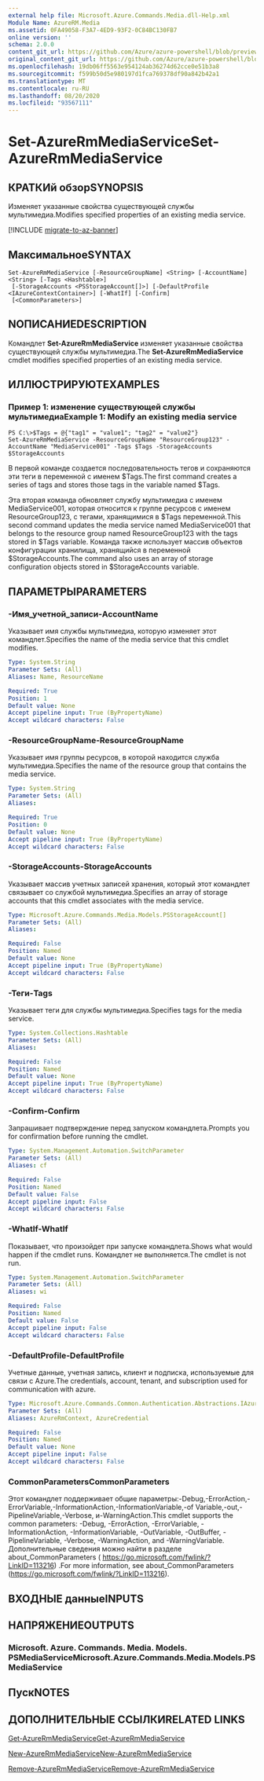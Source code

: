 ```yaml
---
external help file: Microsoft.Azure.Commands.Media.dll-Help.xml
Module Name: AzureRM.Media
ms.assetid: 0FA49058-F3A7-4ED9-93F2-0C84BC130FB7
online version: ''
schema: 2.0.0
content_git_url: https://github.com/Azure/azure-powershell/blob/preview/src/ResourceManager/Media/Commands.Media/help/Set-AzureRmMediaService.md
original_content_git_url: https://github.com/Azure/azure-powershell/blob/preview/src/ResourceManager/Media/Commands.Media/help/Set-AzureRmMediaService.md
ms.openlocfilehash: 19db06ff5563e954124ab36274d62cce0e51b3a8
ms.sourcegitcommit: f599b50d5e980197d1fca769378df90a842b42a1
ms.translationtype: MT
ms.contentlocale: ru-RU
ms.lasthandoff: 08/20/2020
ms.locfileid: "93567111"
---
```

# <span data-ttu-id="88044-101">Set-AzureRmMediaService</span><span class="sxs-lookup"><span data-stu-id="88044-101">Set-AzureRmMediaService</span></span>

## <span data-ttu-id="88044-102">КРАТКИй обзор</span><span class="sxs-lookup"><span data-stu-id="88044-102">SYNOPSIS</span></span>
<span data-ttu-id="88044-103">Изменяет указанные свойства существующей службы мультимедиа.</span><span class="sxs-lookup"><span data-stu-id="88044-103">Modifies specified properties of an existing media service.</span></span>

[!INCLUDE [migrate-to-az-banner](../../includes/migrate-to-az-banner.md)]

## <span data-ttu-id="88044-104">Максимальное</span><span class="sxs-lookup"><span data-stu-id="88044-104">SYNTAX</span></span>

```
Set-AzureRmMediaService [-ResourceGroupName] <String> [-AccountName] <String> [-Tags <Hashtable>]
 [-StorageAccounts <PSStorageAccount[]>] [-DefaultProfile <IAzureContextContainer>] [-WhatIf] [-Confirm]
 [<CommonParameters>]
```

## <span data-ttu-id="88044-105">NОПИСАНИЕ</span><span class="sxs-lookup"><span data-stu-id="88044-105">DESCRIPTION</span></span>
<span data-ttu-id="88044-106">Командлет **Set-AzureRmMediaService** изменяет указанные свойства существующей службы мультимедиа.</span><span class="sxs-lookup"><span data-stu-id="88044-106">The **Set-AzureRmMediaService** cmdlet modifies specified properties of an existing media service.</span></span>

## <span data-ttu-id="88044-107">ИЛЛЮСТРИРУЮТ</span><span class="sxs-lookup"><span data-stu-id="88044-107">EXAMPLES</span></span>

### <span data-ttu-id="88044-108">Пример 1: изменение существующей службы мультимедиа</span><span class="sxs-lookup"><span data-stu-id="88044-108">Example 1: Modify an existing media service</span></span>
```
PS C:\>$Tags = @{"tag1" = "value1"; "tag2" = "value2"}
Set-AzureRmMediaService -ResourceGroupName "ResourceGroup123" -AccountName "MediaService001" -Tags $Tags -StorageAccounts $StorageAccounts
```

<span data-ttu-id="88044-109">В первой команде создается последовательность тегов и сохраняются эти теги в переменной с именем $Tags.</span><span class="sxs-lookup"><span data-stu-id="88044-109">The first command creates a series of tags and stores those tags in the variable named $Tags.</span></span>

<span data-ttu-id="88044-110">Эта вторая команда обновляет службу мультимедиа с именем MediaService001, которая относится к группе ресурсов с именем ResourceGroup123, с тегами, хранящимися в $Tags переменной.</span><span class="sxs-lookup"><span data-stu-id="88044-110">This second command updates the media service named MediaService001 that belongs to the resource group named ResourceGroup123 with the tags stored in $Tags variable.</span></span>
<span data-ttu-id="88044-111">Команда также использует массив объектов конфигурации хранилища, хранящийся в переменной $StorageAccounts.</span><span class="sxs-lookup"><span data-stu-id="88044-111">The command also uses an array of storage configuration objects stored in $StorageAccounts variable.</span></span>

## <span data-ttu-id="88044-112">ПАРАМЕТРЫ</span><span class="sxs-lookup"><span data-stu-id="88044-112">PARAMETERS</span></span>

### <span data-ttu-id="88044-113">-Имя_учетной_записи</span><span class="sxs-lookup"><span data-stu-id="88044-113">-AccountName</span></span>
<span data-ttu-id="88044-114">Указывает имя службы мультимедиа, которую изменяет этот командлет.</span><span class="sxs-lookup"><span data-stu-id="88044-114">Specifies the name of the media service that this cmdlet modifies.</span></span>

```yaml
Type: System.String
Parameter Sets: (All)
Aliases: Name, ResourceName

Required: True
Position: 1
Default value: None
Accept pipeline input: True (ByPropertyName)
Accept wildcard characters: False
```

### <span data-ttu-id="88044-115">-ResourceGroupName</span><span class="sxs-lookup"><span data-stu-id="88044-115">-ResourceGroupName</span></span>
<span data-ttu-id="88044-116">Указывает имя группы ресурсов, в которой находится служба мультимедиа.</span><span class="sxs-lookup"><span data-stu-id="88044-116">Specifies the name of the resource group that contains the media service.</span></span>

```yaml
Type: System.String
Parameter Sets: (All)
Aliases: 

Required: True
Position: 0
Default value: None
Accept pipeline input: True (ByPropertyName)
Accept wildcard characters: False
```

### <span data-ttu-id="88044-117">-StorageAccounts</span><span class="sxs-lookup"><span data-stu-id="88044-117">-StorageAccounts</span></span>
<span data-ttu-id="88044-118">Указывает массив учетных записей хранения, который этот командлет связывает со службой мультимедиа.</span><span class="sxs-lookup"><span data-stu-id="88044-118">Specifies an array of storage accounts that this cmdlet associates with the media service.</span></span>

```yaml
Type: Microsoft.Azure.Commands.Media.Models.PSStorageAccount[]
Parameter Sets: (All)
Aliases: 

Required: False
Position: Named
Default value: None
Accept pipeline input: True (ByPropertyName)
Accept wildcard characters: False
```

### <span data-ttu-id="88044-119">-Теги</span><span class="sxs-lookup"><span data-stu-id="88044-119">-Tags</span></span>
<span data-ttu-id="88044-120">Указывает теги для службы мультимедиа.</span><span class="sxs-lookup"><span data-stu-id="88044-120">Specifies tags for the media service.</span></span>

```yaml
Type: System.Collections.Hashtable
Parameter Sets: (All)
Aliases: 

Required: False
Position: Named
Default value: None
Accept pipeline input: True (ByPropertyName)
Accept wildcard characters: False
```

### <span data-ttu-id="88044-121">-Confirm</span><span class="sxs-lookup"><span data-stu-id="88044-121">-Confirm</span></span>
<span data-ttu-id="88044-122">Запрашивает подтверждение перед запуском командлета.</span><span class="sxs-lookup"><span data-stu-id="88044-122">Prompts you for confirmation before running the cmdlet.</span></span>

```yaml
Type: System.Management.Automation.SwitchParameter
Parameter Sets: (All)
Aliases: cf

Required: False
Position: Named
Default value: False
Accept pipeline input: False
Accept wildcard characters: False
```

### <span data-ttu-id="88044-123">-WhatIf</span><span class="sxs-lookup"><span data-stu-id="88044-123">-WhatIf</span></span>
<span data-ttu-id="88044-124">Показывает, что произойдет при запуске командлета.</span><span class="sxs-lookup"><span data-stu-id="88044-124">Shows what would happen if the cmdlet runs.</span></span>
<span data-ttu-id="88044-125">Командлет не выполняется.</span><span class="sxs-lookup"><span data-stu-id="88044-125">The cmdlet is not run.</span></span>

```yaml
Type: System.Management.Automation.SwitchParameter
Parameter Sets: (All)
Aliases: wi

Required: False
Position: Named
Default value: False
Accept pipeline input: False
Accept wildcard characters: False
```

### <span data-ttu-id="88044-126">-DefaultProfile</span><span class="sxs-lookup"><span data-stu-id="88044-126">-DefaultProfile</span></span>
<span data-ttu-id="88044-127">Учетные данные, учетная запись, клиент и подписка, используемые для связи с Azure.</span><span class="sxs-lookup"><span data-stu-id="88044-127">The credentials, account, tenant, and subscription used for communication with azure.</span></span>

```yaml
Type: Microsoft.Azure.Commands.Common.Authentication.Abstractions.IAzureContextContainer
Parameter Sets: (All)
Aliases: AzureRmContext, AzureCredential

Required: False
Position: Named
Default value: None
Accept pipeline input: False
Accept wildcard characters: False
```

### <span data-ttu-id="88044-128">CommonParameters</span><span class="sxs-lookup"><span data-stu-id="88044-128">CommonParameters</span></span>
<span data-ttu-id="88044-129">Этот командлет поддерживает общие параметры:-Debug,-ErrorAction,-ErrorVariable,-InformationAction,-InformationVariable,-of Variable,-out,-PipelineVariable,-Verbose, и-WarningAction.</span><span class="sxs-lookup"><span data-stu-id="88044-129">This cmdlet supports the common parameters: -Debug, -ErrorAction, -ErrorVariable, -InformationAction, -InformationVariable, -OutVariable, -OutBuffer, -PipelineVariable, -Verbose, -WarningAction, and -WarningVariable.</span></span> <span data-ttu-id="88044-130">Дополнительные сведения можно найти в разделе about_CommonParameters ( https://go.microsoft.com/fwlink/?LinkID=113216) .</span><span class="sxs-lookup"><span data-stu-id="88044-130">For more information, see about_CommonParameters (https://go.microsoft.com/fwlink/?LinkID=113216).</span></span>

## <span data-ttu-id="88044-131">ВХОДНЫЕ данные</span><span class="sxs-lookup"><span data-stu-id="88044-131">INPUTS</span></span>

## <span data-ttu-id="88044-132">НАПРЯЖЕНИЕ</span><span class="sxs-lookup"><span data-stu-id="88044-132">OUTPUTS</span></span>

### <span data-ttu-id="88044-133">Microsoft. Azure. Commands. Media. Models. PSMediaService</span><span class="sxs-lookup"><span data-stu-id="88044-133">Microsoft.Azure.Commands.Media.Models.PSMediaService</span></span>

## <span data-ttu-id="88044-134">Пуск</span><span class="sxs-lookup"><span data-stu-id="88044-134">NOTES</span></span>

## <span data-ttu-id="88044-135">ДОПОЛНИТЕЛЬНЫЕ ССЫЛКИ</span><span class="sxs-lookup"><span data-stu-id="88044-135">RELATED LINKS</span></span>

[<span data-ttu-id="88044-136">Get-AzureRmMediaService</span><span class="sxs-lookup"><span data-stu-id="88044-136">Get-AzureRmMediaService</span></span>](./Get-AzureRmMediaService.md)

[<span data-ttu-id="88044-137">New-AzureRmMediaService</span><span class="sxs-lookup"><span data-stu-id="88044-137">New-AzureRmMediaService</span></span>](./New-AzureRmMediaService.md)

[<span data-ttu-id="88044-138">Remove-AzureRmMediaService</span><span class="sxs-lookup"><span data-stu-id="88044-138">Remove-AzureRmMediaService</span></span>](./Remove-AzureRmMediaService.md)


